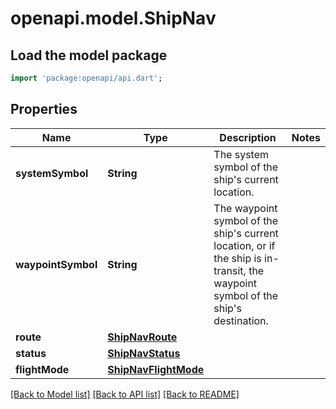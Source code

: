 # openapi.model.ShipNav

## Load the model package
```dart
import 'package:openapi/api.dart';
```

## Properties
Name | Type | Description | Notes
------------ | ------------- | ------------- | -------------
**systemSymbol** | **String** | The system symbol of the ship's current location. | 
**waypointSymbol** | **String** | The waypoint symbol of the ship's current location, or if the ship is in-transit, the waypoint symbol of the ship's destination. | 
**route** | [**ShipNavRoute**](ShipNavRoute.md) |  | 
**status** | [**ShipNavStatus**](ShipNavStatus.md) |  | 
**flightMode** | [**ShipNavFlightMode**](ShipNavFlightMode.md) |  | 

[[Back to Model list]](../README.md#documentation-for-models) [[Back to API list]](../README.md#documentation-for-api-endpoints) [[Back to README]](../README.md)


